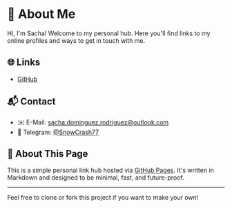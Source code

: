 # 👋 About Me

Hi, I'm Sacha! Welcome to my personal hub. Here you'll find links to my online profiles and ways to get in touch with me.

## 🌐 Links

- [GitHub](https://github.com/spehle)

## 📬 Contact

- ✉️ E-Mail: [sacha.dominguez.rodriguez@outlook.com](mailto:sacha.dominguez.rodriguez@outlook.com)
- 📱 Telegram: [@SnowCrash77](https://t.me/SnowCrash77)

## 📖 About This Page

This is a simple personal link hub hosted via [GitHub Pages](https://pages.github.com/). It's written in Markdown and designed to be minimal, fast, and future-proof.

---

Feel free to clone or fork this project if you want to make your own!

